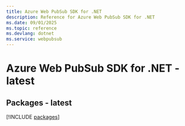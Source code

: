 ```yaml
---
title: Azure Web PubSub SDK for .NET
description: Reference for Azure Web PubSub SDK for .NET
ms.date: 09/01/2025
ms.topic: reference
ms.devlang: dotnet
ms.service: webpubsub
---
```

# Azure Web PubSub SDK for .NET - latest
## Packages - latest
[!INCLUDE [packages](web-pubsub-index.md)]